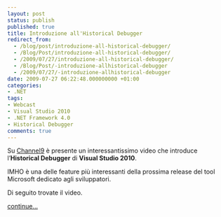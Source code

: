 ```yaml
---
layout: post
status: publish
published: true
title: Introduzione all'Historical Debugger
redirect_from: 
  - /blog/post/introduzione-all-historical-debugger/
  - /Blog/Post/introduzione-all-historical-debugger/
  - /2009/07/27/introduzione-all-historical-debugger/
  - /Blog/Post/-introduzione-allhistorical-debugger
  - /2009/07/27/-introduzione-allhistorical-debugger
date: 2009-07-27 06:22:48.000000000 +01:00
categories:
- .NET
tags:
- Webcast
- Visual Studio 2010
- .NET Framework 4.0
- Historical Debugger
comments: true
---
```

<p>Su <a target="_blank" rel="nofollow" title="Channel9" href="http://channel9.msdn.com">Channel9</a> &egrave; presente un interessantissimo video che introduce l&rsquo;<strong>Historical Debugger</strong> di <strong>Visual Studio 2010</strong>.</p>
<p>IMHO &egrave; una delle feature pi&ugrave; interessanti della prossima release del tool Microsoft dedicato agli sviluppatori.</p>
<p>Di seguito trovate il video.</p>
<p><a class="more" href="http://imperugo.tostring.it/blog/post/introduzione-all-historical-debugger/">continue...</a></p>
